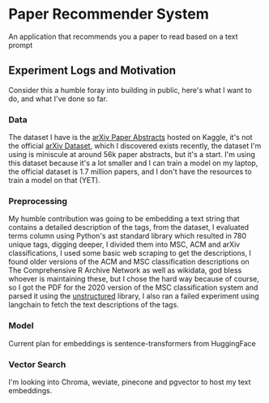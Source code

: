 # Paper Recommender System

An application that recommends you a paper to read based on a text prompt

## Experiment Logs and Motivation

Consider this a humble foray into building in public, here's what I want to do, and what I've done so far.

### Data

The dataset I have is the [arXiv Paper Abstracts](https://www.kaggle.com/datasets/spsayakpaul/arxiv-paper-abstracts) hosted on Kaggle, it's not the official [arXiv Dataset](https://www.kaggle.com/datasets/Cornell-University/arxiv), which I discovered exists recently, the dataset I'm using is miniscule at around 56k paper abstracts, but it's a start. I'm using this dataset because it's a lot smaller and I can train a model on my laptop, the official dataset is 1.7 million papers, and I don't have the resources to train a model on that (YET).

### Preprocessing

My humble contribution was going to be embedding a text string that contains a detailed description of the tags, from the dataset, I evaluated terms column using Python's ast standard library which resulted in 780 unique tags, digging deeper, I divided them into MSC, ACM and arXiv classifications, I used some basic web scraping to get the descriptions, I found older versions of the ACM and MSC classification descriptions on The Comprehensive R Archive Network as well as wikidata, god bless whoever is maintaining these, but I chose the hard way because of course,
so I got the PDF for the 2020 version of the MSC classification system and parsed it using the [unstructured](https://github.com/Unstructured-IO/unstructured) library, I also ran a failed experiment using langchain to fetch the text descriptions of the tags.

### Model

Current plan for embeddings is sentence-transformers from HuggingFace

### Vector Search

I'm looking into Chroma, weviate, pinecone and pgvector to host my text embeddings.
